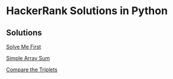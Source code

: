 # HackerRank Solutions in Python

## Solutions
[Solve Me First](https://github.com/cllmsbrn/HackerRankSolutionsInPython/blob/master/src/solve_me_first.py)

[Simple Array Sum](https://github.com/cllmsbrn/HackerRankSolutionsInPython/blob/master/src/simple_array_sum.py)

[Compare the Triplets](https://github.com/cllmsbrn/HackerRankSolutionsInPython/blob/master/src/compare_the_triplets.py)